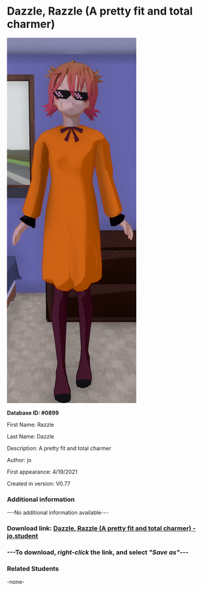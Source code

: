 # Dazzle, Razzle (A pretty fit and total charmer)

<img src="../../Files/Images/Dazzle, Razzle (A pretty fit and total charmer).png" title="Dazzle, Razzle (A pretty fit and total charmer) - jo">

**Database ID: #0899**

First Name: Razzle

Last Name: Dazzle

Description: A pretty fit and total charmer

Author: jo

First appearance: 4/19/2021

Created in version: V0.77

### Additional information

---No additional information available---

### Download link: <a href="https://raw.githubusercontent.com/Arbiter1223/Daigaku-Gurashi-Custom-Students/master/Files/Student%20Files/Dazzle%2C%20Razzle%20(A%20pretty%20fit%20and%20total%20charmer)%20-%20jo.student">Dazzle, Razzle (A pretty fit and total charmer) - jo.student</a>

### ---**To download, _right-click_ the link, and select _"Save as"_**---

### Related Students

-none-
